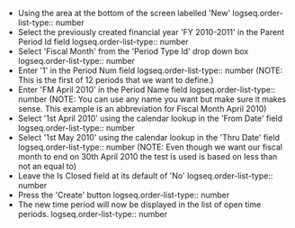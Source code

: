 - Using the area at the bottom of the screen labelled 'New'
  logseq.order-list-type:: number
- Select the previously created financial year 'FY 2010-2011' in the Parent Period Id field
  logseq.order-list-type:: number
- Select 'Fiscal Month' from the 'Period Type Id' drop down box
  logseq.order-list-type:: number
- Enter '1' in the Period Num field
  logseq.order-list-type:: number
  (NOTE: This is the first of 12 periods that we want to define.)
- Enter 'FM April 2010' in the Period Name field
  logseq.order-list-type:: number
  (NOTE: You can use any name you want but make sure it makes sense. This example is an abbreviation for Fiscal Month April 2010)
- Select '1st April 2010' using the calendar lookup in the 'From Date' field
  logseq.order-list-type:: number
- Select '1st May 2010' using the calendar lookup in the 'Thru Date' field
  logseq.order-list-type:: number
  (NOTE: Even though we want our fiscal month to end on 30th April 2010 the test is used is based on less than not an equal to)
- Leave the Is Closed field at its default of 'No'
  logseq.order-list-type:: number
- Press the 'Create' button
  logseq.order-list-type:: number
- The new time period will now be displayed in the list of open time periods.
  logseq.order-list-type:: number